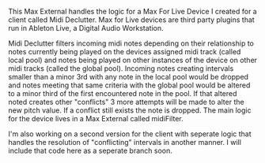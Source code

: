 This Max External handles the logic for a Max For Live Device I created for a client called Midi Declutter. Max for Live devices are third party plugins that run in Ableton Live, a Digital Audio Workstation. 

Midi Declutter filters incoming midi notes depending on their relationship to notes currently being played on the devices assigned midi track (called local pool) and notes being played on other instances of the device on other midi tracks (called the global pool). Incoming notes creating intervals smaller than a minor 3rd with any note in the local pool would be dropped and notes meeting that same criteria with the global pool would be altered to a minor third of the first encountered note in the pool. If that altered noted creates other "conflicts" 3 more attempts will be made to alter the new pitch value. If a conflict still exists the note is dropped. The main logic for the device lives in a Max External called midiFilter.

I'm also working on a second version for the client with seperate logic that handles the resolution of "conflicting" intervals in another manner. I will include that code here as a seperate branch soon. 

